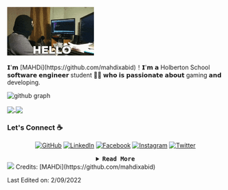 <img src="https://github.com/mahdixabid/mahdixabid/blob/main/img/ello.gif" width="40%"> 

<p width="50%">
𝗜'𝗺 [MAHDi](https://github.com/mahdixabid)！𝗜'𝗺 𝗮 Holberton School 𝘀𝗼𝗳𝘁𝘄𝗮𝗿𝗲 𝗲𝗻𝗴𝗶𝗻𝗲𝗲𝗿 student 👨‍💻 𝘄𝗵𝗼 𝗶𝘀 𝗽𝗮𝘀𝘀𝗶𝗼𝗻𝗮𝘁𝗲 𝗮𝗯𝗼𝘂𝘁 gaming 𝗮𝗻𝗱 developing.
</p>

![github graph](https://activity-graph.herokuapp.com/graph?username=mahdixabid&theme=react-dark)

<a href="https://github.com/mahdixabid/github-readme-stats">
  <img align="center" src="https://github-readme-stats.vercel.app/api?username=sebaf96&hide=stars,issues&count_private=true&show_icons=true&theme=gotham"/>
</a>
<a href="https://github.com/mahdixabid/github-readme-stats">
  <img align="center" src="https://github-readme-stats.vercel.app/api/top-langs/?username=sebaf96&layout=compact&theme=gotham" />
</a>

### Let's Connect :coffee:
<p align="center">
	<a href="https://github.com/mahdixabid"><img src="https://img.icons8.com/bubbles/50/000000/github.png" alt="GitHub"/></a>
	<a href="https://www.linkedin.com/in/mahdixabid/"><img src="https://img.icons8.com/bubbles/50/000000/linkedin.png" alt="LinkedIn"/></a>
	<a href="https://www.facebook.com/BlacKxBo0T/"><img src="https://img.icons8.com/bubbles/50/000000/facebook-new.png" alt="Facebook"/></a>
	<a href="https://www.instagram.com/mahdixabid"><img src="https://img.icons8.com/bubbles/50/000000/instagram.png" alt="Instagram"/></a>
	<a href="https://twitter.com/BlacKxBoOT"><img src="https://img.icons8.com/bubbles/50/000000/twitter.png" alt="Twitter"/></a>
</p>

<details align="center">

<summary> <b> <samp> Read More </samp></b></summary>
<samp>
<h3 align="left">Languages and Tools:</h3>

<table align="center">
  <tr>
      <td align="center" width="96">
      <a href="#html5">
        <img src="https://seeklogo.com/images/H/html5-without-wordmark-color-logo-14D252D878-seeklogo.com.png" width="48" height="48" />
      </a>
      <br>Html5
    </td>
    <td align="center" width="96">
      <a href="#css3">
        <img src="https://upload.wikimedia.org/wikipedia/commons/thumb/6/62/CSS3_logo.svg/48px-CSS3_logo.svg.png" width="48" height="48" />
      </a>
      <br>CSS3
    </td>
     <td align="center" width="96">
      <a href="#bootstrap">
        <img src="https://cdn.worldvectorlogo.com/logos/bootstrap-4.svg" width="48" height="48" />
      </a>
      <br>Bootstrap
    </td>
     <td align="center" width="96">
      <a href="#js">
        <img src="https://upload.wikimedia.org/wikipedia/commons/thumb/9/99/Unofficial_JavaScript_logo_2.svg/1024px-Unofficial_JavaScript_logo_2.svg.png" width="48" height="48" />
      </a>
      <br>Javascript
    </td>
     <td align="center" width="96">
      <a href="#vuejs">
        <img src="https://cdn-icons-png.flaticon.com/512/5968/5968350.png" width="48" height="48" />
      </a>
      <br>Python
    </td>
     <td align="center" width="96">
      <a href="#suhailkakar-tech">
        <img src="https://cdn-icons-png.flaticon.com/512/5968/5968358.png" width="48" height="48" />
      </a>
      <br>Scss
    </td>
  </tr>

  <tr>
     <td align="center" width="96">
      <a href="#nuxtjs" >
        <img src="https://i.ibb.co/LzmYpDX/146-1466902-php-logo-png-transparent-php-logo-png-png-removebg-preview.png" width="48" height="48" />
      </a>
      <br>PHP
    </td>
      <td align="center" width="96">
      <a href="#laravel">
        <img src="https://image.pngaaa.com/450/5513450-middle.png" width="48" height="48" />
      </a>
      <br>C
    </td>
      <td align="center" width="96">
      <a href="#laravel">
        <img src="https://www.logo.wine/a/logo/MySQL/MySQL-Logo.wine.svg" width="48" height="48"  />
      </a>
      <br>MySQL
    </td>
     <td align="center" width="96">
      <a href="#ts">
        <img src="https://dt2sdf0db8zob.cloudfront.net/wp-content/uploads/2018/05/pinegrow-logo-1.png" width="48" height="48" />
      </a>
      <br>Pinegrow
    </td>
     <td align="center" width="96">
        <a href="#livewire">
            <img src="https://cdn-icons-png.flaticon.com/512/174/174881.png" width="48" height="48"
             />
        </a>
        <br>Wordpress
    </td>
    <td align="center" width="96">
        <a href="#alpinejs">
            <img src="https://upload.wikimedia.org/wikipedia/commons/thumb/7/71/WebStorm_Icon.png/600px-WebStorm_Icon.png" width="48"
                height="48" />
        </a>
        <br>Webstorm
    </td>
  </tr>
    <tr>
     <td align="center" width="96">
      <a href="#nuxtjs" >
        <img src="https://upload.wikimedia.org/wikipedia/commons/9/92/Bootstrap_Studio_Logo.png" width="48" height="48" />
      </a>
      <br>Bootstrap Studio
    </td>
      <td align="center" width="96">
      <a href="#laravel">
        <img src="https://pngimg.com/uploads/photoshop/photoshop_PNG12.png" width="48" height="48" />
      </a>
      <br>Photoshop
    </td>
      <td align="center" width="96">
      <a href="#ubuntu" >
        <img src="https://seeklogo.com/images/U/ubuntu-logo-8FDEC6A07B-seeklogo.com.png" width="48" height="48" />
      </a>
      <br>Ubuntu
    </td>
     <td align="center" width="96">
      <a href="#digitalocean">
        <img src="https://cdn-icons-png.flaticon.com/512/1440/1440602.png" width="48" height="48" />
      </a>
      <br>Atom
    </td>
      <td align="center" width="96">
      <a href="#git" >
        <img src="https://upload.wikimedia.org/wikipedia/commons/thumb/3/3f/Git_icon.svg/1200px-Git_icon.svg.png" width="48" height="48" />
      </a>
      <br>Git
    </td>
      <td align="center"  width="96">
      <a href="#vscode">
        <img src="https://upload.wikimedia.org/wikipedia/commons/9/9a/Visual_Studio_Code_1.35_icon.svg" width="48" height="48" />
      </a>
      <br>VS Code
    </td>
  </tr>

</table>


</samp>
</details>
<img src="https://user-images.githubusercontent.com/73097560/115834477-dbab4500-a447-11eb-908a-139a6edaec5c.gif"> 
Credits: [MAHDi](https://github.com/mahdixabid)

Last Edited on: 2/09/2022
